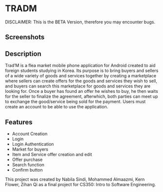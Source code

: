 # TRADM

DISCLAIMER: This is the BETA Version, therefore you may encounter bugs. 

## Screenshots

## Description

Trad’M is a flea market mobile phone application for Android created to aid foreign students studying in Korea. 
Its purpose is to bring buyers and sellers of a wide variety of goods and services together by creating a marketplace where sellers can create offers for the goods and services they wish to sell, and buyers can search this marketplace for goods and services they are looking for.
Once a buyer has found an offer he wishes to buy, he then waits for the seller to finalize the agreement, afterwhich, both parties can meet up to exchange the good/service being sold for the payment. 
Users must create an account to be able to use the application.

## Features
* Account Creation
* Login
* Login Authentication 
* Market for buyers
* Item and Service offer creation and edit
* Offer purchase
* Search function
* Confirm button



This project was created by 
Nabila Sindi, Mohammed Almaazmi, Kern Flower, Zihan Qi as a final project for CS350: Intro to Software Engineering.

